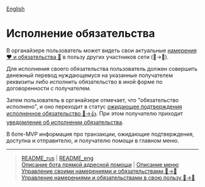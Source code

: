 [English](../../documents_eng/actions/obl_fulfilled.md)
# Исполнение обязательства

В органайзере пользователь может видеть свои актуальные [намерения ❤️ и обязательства 🤝](../glossary/glossary.md) в пользу других участников сети (👤->👥).

Для исполнения своего обязательства пользователь должен совершить денежный перевод нуждающемуся на указанные получателем реквизиты либо исполнить обязательство в иной форме по договоренности с получателем. 

Затем пользователь в органайзере отмечает, что "обязательство исполнено", и оно переходит в статус [ожидающее подтверждения исполненное обязательство 🤝->👍](confirmation_of_transfer.md). При этом получателю приходит [уведомление об исполнении обязательства](../notifications/obl_fulfilled.md).

В боте-MVP информация про транзакции, ожидающие подтверждения, доступна и отправителю, и получателю помощи в главном меню.

---
> [README_rus](../../README.md)  |  [README_eng](../../README_eng.md)  
> [Описание бота прямой адресной помощи](../index.md)  |  [Описание меню](../faq/menu.md)  
> [Управление своими намерениями и обязательствами 👤->👥](show_int_obl.md)  
> [Управление намерениями и обязательствами в свою пользу 👥->👤](show_int_obl_for_me.md)
